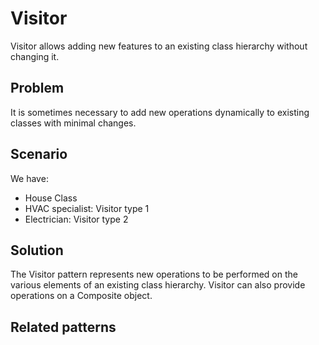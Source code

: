 # Visitor
Visitor allows adding new features to an existing class hierarchy without changing it. 

## Problem
It is sometimes necessary to add new operations dynamically to existing classes with minimal changes.

## Scenario
We have:
* House Class
* HVAC specialist: Visitor type 1
* Electrician: Visitor type 2 

## Solution
The Visitor pattern represents new operations to be performed on the various elements of an existing class hierarchy.
Visitor can also provide operations on a Composite object.

## Related patterns

